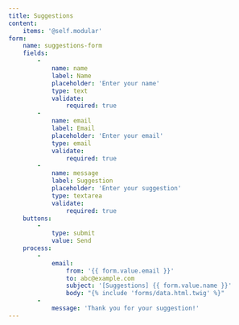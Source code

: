```yaml
---
title: Suggestions
content:
    items: '@self.modular'
form:
    name: suggestions-form
    fields:
        -
            name: name
            label: Name
            placeholder: 'Enter your name'
            type: text
            validate:
                required: true
        -
            name: email
            label: Email
            placeholder: 'Enter your email'
            type: email
            validate:
                required: true
        -
            name: message
            label: Suggestion
            placeholder: 'Enter your suggestion'
            type: textarea
            validate:
                required: true
    buttons:
        -
            type: submit
            value: Send
    process:
        -
            email:
                from: '{{ form.value.email }}'
                to: abc@example.com
                subject: '[Suggestions] {{ form.value.name }}'
                body: "{% include 'forms/data.html.twig' %}"
        -
            message: 'Thank you for your suggestion!'
---
```


